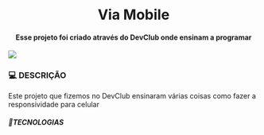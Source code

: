 <h1 align="center">
    <br>Via Mobile
</h1>

<h4 align="center">
    Esse projeto foi criado através do DevClub onde ensinam a programar
</h4>

<img src="https://github.com/gabrielcarlos-dev/via-mobile/blob/master/assets/Bloco%20de%20Texto%20com%20Mockup%20de%20Notebook%20Alinhado%20%C3%A0%20Direita.png?raw=true">
<br>
  <h3>💻 DESCRIÇÃO </h3>

Este projeto que fizemos no DevClub ensinaram várias coisas como fazer a responsividade para celular 

<h5> 🔨TECNOLOGIAS</h5>